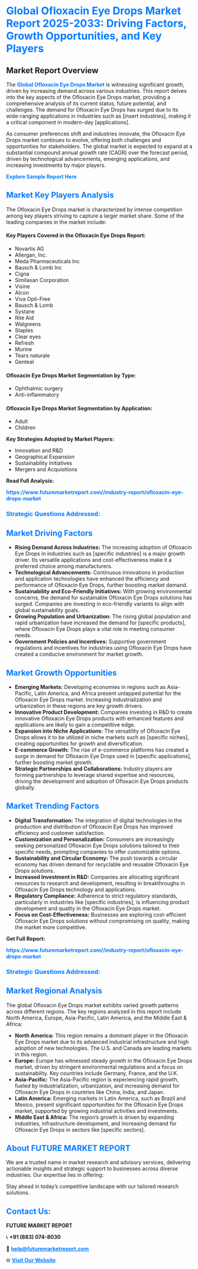 <h1 style="color: #007BFF;">Global Ofloxacin Eye Drops Market Report 2025-2033: Driving Factors, Growth Opportunities, and Key Players</h1>

<section id="overview">
<h2>Market Report Overview</h2>
<p>The <a href="https://www.futuremarketreport.com//industry-report/ofloxacin-eye-drops-market" style="color: #007BFF; text-decoration: none;"><strong>Global Ofloxacin Eye Drops Market</strong></a> is witnessing significant growth, driven by increasing demand across various industries. This report delves into the key aspects of the Ofloxacin Eye Drops market, providing a comprehensive analysis of its current status, future potential, and challenges. The demand for Ofloxacin Eye Drops has surged due to its wide-ranging applications in industries such as [insert industries], making it a critical component in modern-day [applications].</p>
<p>As consumer preferences shift and industries innovate, the Ofloxacin Eye Drops market continues to evolve, offering both challenges and opportunities for stakeholders. The global market is expected to expand at a substantial compound annual growth rate (CAGR) over the forecast period, driven by technological advancements, emerging applications, and increasing investments by major players.</p>
</section>

<section id="overview">
<p><a href="https://www.futuremarketreport.com//request-sample/reportId=47394" style="color: #007BFF; text-decoration: none;"><strong>Explore Sample Report Here</strong></a></p>
</section>

<section id="key-players">
<h2 style="color: #007BFF;">Market Key Players Analysis</h2>
<p>The Ofloxacin Eye Drops market is characterized by intense competition among key players striving to capture a larger market share. Some of the leading companies in the market include:</p>
<h4>Key Players Covered in the Ofloxacin Eye Drops Report:</h4>
<ul><li>Novartis AG</li><li>Allergan, Inc.</li><li>Meda Pharmaceuticals Inc</li><li>Bausch &amp; Lomb Inc</li><li>Cigna</li><li>Similasan Corporation</li><li>Visine</li><li>Alcon</li><li>Viva Opti-Free</li><li>Bausch &amp; Lomb</li><li>Systane</li><li>Rite Aid</li><li>Walgreens</li><li>Staples</li><li>Clear eyes</li><li>Refresh</li><li>Murine</li><li>Tears naturale</li><li>Genteal</li></ul>
<h4>Ofloxacin Eye Drops Market Segmentation by Type:</h4>
<ul><li>Ophthalmic surgery</li><li>Anti-inflammatory</li></ul>

<h4>Ofloxacin Eye Drops Market Segmentation by Application:</h4>
<ul><li>Adult</li><li>Children</li></ul>
<p><strong>Key Strategies Adopted by Market Players:</strong></p>
<ul>
<li>Innovation and R&D</li>
<li>Geographical Expansion</li>
<li>Sustainability Initiatives</li>
<li>Mergers and Acquisitions</li>
</ul>
</section>

<section>
<p><strong>Read Full Analysis: </strong></p><a href="https://www.futuremarketreport.com//industry-report/ofloxacin-eye-drops-market" style="color: #007BFF; text-decoration: none;"><strong>https://www.futuremarketreport.com//industry-report/ofloxacin-eye-drops-market</strong></a>
<h3 style="color: #007BFF;">Strategic Questions Addressed:</h3>
</section>

<section id="driving-factors">
<h2 style="color: #007BFF;">Market Driving Factors</h2>
<ul>
<li><strong>Rising Demand Across Industries:</strong> The increasing adoption of Ofloxacin Eye Drops in industries such as [specific industries] is a major growth driver. Its versatile applications and cost-effectiveness make it a preferred choice among manufacturers.</li>
<li><strong>Technological Advancements:</strong> Continuous innovations in production and application technologies have enhanced the efficiency and performance of Ofloxacin Eye Drops, further boosting market demand.</li>
<li><strong>Sustainability and Eco-Friendly Initiatives:</strong> With growing environmental concerns, the demand for sustainable Ofloxacin Eye Drops solutions has surged. Companies are investing in eco-friendly variants to align with global sustainability goals.</li>
<li><strong>Growing Population and Urbanization:</strong> The rising global population and rapid urbanization have increased the demand for [specific products], where Ofloxacin Eye Drops plays a vital role in meeting consumer needs.</li>
<li><strong>Government Policies and Incentives:</strong> Supportive government regulations and incentives for industries using Ofloxacin Eye Drops have created a conducive environment for market growth.</li>
</ul>
</section>

<section id="growth-opportunities">
<h2 style="color: #007BFF;">Market Growth Opportunities</h2>
<ul>
<li><strong>Emerging Markets:</strong> Developing economies in regions such as Asia-Pacific, Latin America, and Africa present untapped potential for the Ofloxacin Eye Drops market. Increasing industrialization and urbanization in these regions are key growth drivers.</li>
<li><strong>Innovative Product Development:</strong> Companies investing in R&D to create innovative Ofloxacin Eye Drops products with enhanced features and applications are likely to gain a competitive edge.</li>
<li><strong>Expansion into Niche Applications:</strong> The versatility of Ofloxacin Eye Drops allows it to be utilized in niche markets such as [specific niches], creating opportunities for growth and diversification.</li>
<li><strong>E-commerce Growth:</strong> The rise of e-commerce platforms has created a surge in demand for Ofloxacin Eye Drops used in [specific applications], further boosting market growth.</li>
<li><strong>Strategic Partnerships and Collaborations:</strong> Industry players are forming partnerships to leverage shared expertise and resources, driving the development and adoption of Ofloxacin Eye Drops products globally.</li>
</ul>
</section>

<section id="trending-factors">
<h2 style="color: #007BFF;">Market Trending Factors</h2>
<ul>
<li><strong>Digital Transformation:</strong> The integration of digital technologies in the production and distribution of Ofloxacin Eye Drops has improved efficiency and customer satisfaction.</li>
<li><strong>Customization and Personalization:</strong> Consumers are increasingly seeking personalized Ofloxacin Eye Drops solutions tailored to their specific needs, prompting companies to offer customizable options.</li>
<li><strong>Sustainability and Circular Economy:</strong> The push towards a circular economy has driven demand for recyclable and reusable Ofloxacin Eye Drops solutions.</li>
<li><strong>Increased Investment in R&D:</strong> Companies are allocating significant resources to research and development, resulting in breakthroughs in Ofloxacin Eye Drops technology and applications.</li>
<li><strong>Regulatory Compliance:</strong> Adherence to strict regulatory standards, particularly in industries like [specific industries], is influencing product development and quality in the Ofloxacin Eye Drops market.</li>
<li><strong>Focus on Cost-Effectiveness:</strong> Businesses are exploring cost-efficient Ofloxacin Eye Drops solutions without compromising on quality, making the market more competitive.</li>
</ul>
</section>

<section>
<p><strong>Get Full Report: </strong></p><a href="https://www.futuremarketreport.com//industry-report/ofloxacin-eye-drops-market" style="color: #007BFF; text-decoration: none;"><strong>https://www.futuremarketreport.com//industry-report/ofloxacin-eye-drops-market</strong></a>
<h3 style="color: #007BFF;">Strategic Questions Addressed:</h3>
</section>


<section id="regional-analysis">
<h2 style="color: #007BFF;">Market Regional Analysis</h2>
<p>The global Ofloxacin Eye Drops market exhibits varied growth patterns across different regions. The key regions analyzed in this report include North America, Europe, Asia-Pacific, Latin America, and the Middle East & Africa:</p>
<ul>
<li><strong>North America:</strong> This region remains a dominant player in the Ofloxacin Eye Drops market due to its advanced industrial infrastructure and high adoption of new technologies. The U.S. and Canada are leading markets in this region.</li>
<li><strong>Europe:</strong> Europe has witnessed steady growth in the Ofloxacin Eye Drops market, driven by stringent environmental regulations and a focus on sustainability. Key countries include Germany, France, and the U.K.</li>
<li><strong>Asia-Pacific:</strong> The Asia-Pacific region is experiencing rapid growth, fueled by industrialization, urbanization, and increasing demand for Ofloxacin Eye Drops in countries like China, India, and Japan.</li>
<li><strong>Latin America:</strong> Emerging markets in Latin America, such as Brazil and Mexico, present significant opportunities for the Ofloxacin Eye Drops market, supported by growing industrial activities and investments.</li>
<li><strong>Middle East & Africa:</strong> The region’s growth is driven by expanding industries, infrastructure development, and increasing demand for Ofloxacin Eye Drops in sectors like [specific sectors].</li>
</ul>
</section>

<footer>
<h2 style="color: #007BFF;">About FUTURE MARKET REPORT</h2>
<p>We are a trusted name in market research and advisory services, delivering actionable insights and strategic support to businesses across diverse industries. Our expertise lies in offering:</p>

<p>Stay ahead in today’s competitive landscape with our tailored research solutions.</p>

<h2 style="color: #007BFF;">Contact Us:</h2>
<p><strong>FUTURE MARKET REPORT</strong></p>
<p>📞 <strong>+91 (883) 074-8030</strong></p>
<p>📧 <strong><a href="mailto:help@futuremarketreport.com" style="color: #007BFF;">help@futuremarketreport.com</a></strong></p>
<p>🌐 <strong><a href="https://www.futuremarketreport.com/" style="color: #007BFF;">Visit Our Website</a></strong></p>
</footer>